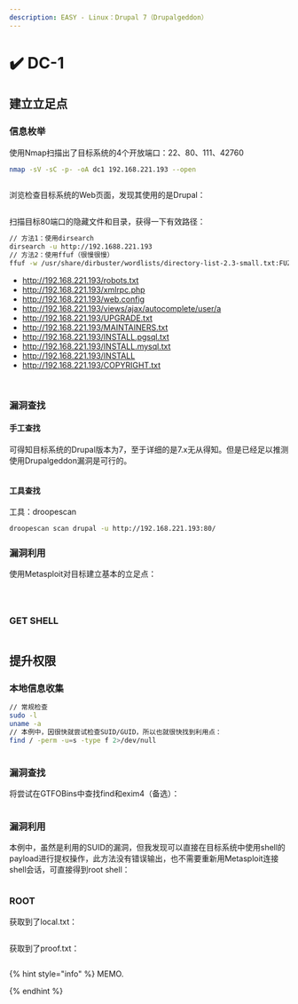 ```yaml
---
description: EASY - Linux：Drupal 7（Drupalgeddon）
---
```


# ✔️ DC-1

## 建立立足点

### 信息枚举

使用Nmap扫描出了目标系统的4个开放端口：22、80、111、42760

```bash
nmap -sV -sC -p- -oA dc1 192.168.221.193 --open
```

<figure><img src="../.gitbook/assets/1 (1) (1) (1) (1) (1) (1).png" alt=""><figcaption></figcaption></figure>

浏览检查目标系统的Web页面，发现其使用的是Drupal：

<figure><img src="../.gitbook/assets/2 (1) (1) (1) (1) (1) (1).png" alt=""><figcaption></figcaption></figure>

扫描目标80端口的隐藏文件和目录，获得一下有效路径：

```bash
// 方法1：使用dirsearch
dirsearch -u http://192.1688.221.193
// 方法2：使用ffuf（很慢很慢）
ffuf -w /usr/share/dirbuster/wordlists/directory-list-2.3-small.txt:FUZZ -u http://192.168.221.193/FUZZ -c -e .php,.txt,.html -of html -o 80_defualt_scan.html
```

* http://192.168.221.193/robots.txt
* http://192.168.221.193/xmlrpc.php
* http://192.168.221.193/web.config
* http://192.168.221.193/views/ajax/autocomplete/user/a
* http://192.168.221.193/UPGRADE.txt
* http://192.168.221.193/MAINTAINERS.txt
* http://192.168.221.193/INSTALL.pgsql.txt
* http://192.168.221.193/INSTALL.mysql.txt
* http://192.168.221.193/INSTALL
* http://192.168.221.193/COPYRIGHT.txt

<figure><img src="../.gitbook/assets/3 (1) (1) (1) (1) (1).png" alt=""><figcaption></figcaption></figure>

<figure><img src="../.gitbook/assets/4 (1) (1) (1) (1) (1).png" alt=""><figcaption></figcaption></figure>

### 漏洞查找

#### 手工查找

可得知目标系统的Drupal版本为7，至于详细的是7.x无从得知。但是已经足以推测使用Drupalgeddon漏洞是可行的。

<figure><img src="../.gitbook/assets/5 (1) (1) (1) (1) (1).png" alt=""><figcaption></figcaption></figure>

#### 工具查找

工具：droopescan

```bash
droopescan scan drupal -u http://192.168.221.193:80/
```

### 漏洞利用

使用Metasploit对目标建立基本的立足点：

<figure><img src="../.gitbook/assets/6 (1) (1) (1) (1) (1).png" alt=""><figcaption></figcaption></figure>

<figure><img src="../.gitbook/assets/7 (1) (1) (1).png" alt=""><figcaption></figcaption></figure>

<figure><img src="../.gitbook/assets/8 (1) (1) (1).png" alt=""><figcaption></figcaption></figure>

### GET SHELL

<figure><img src="../.gitbook/assets/9 (1) (1) (1) (1).png" alt=""><figcaption></figcaption></figure>



## 提升权限

### 本地信息收集

```bash
// 常规检查
sudo -l
uname -a
// 本例中，因很快就尝试检查SUID/GUID，所以也就很快找到利用点：
find / -perm -u=s -type f 2>/dev/null
```

<figure><img src="../.gitbook/assets/10 (1) (1) (1) (1) (1).png" alt=""><figcaption></figcaption></figure>

### 漏洞查找

将尝试在GTFOBins中查找find和exim4（备选）：

<figure><img src="../.gitbook/assets/11 (1) (1) (1) (1) (1) (1).png" alt=""><figcaption></figcaption></figure>



### 漏洞利用

本例中，虽然是利用的SUID的漏洞，但我发现可以直接在目标系统中使用shell的payload进行提权操作，此方法没有错误输出，也不需要重新用Metasploit连接shell会话，可直接得到root shell：

<figure><img src="../.gitbook/assets/12 (1) (1) (1) (1) (1).png" alt=""><figcaption></figcaption></figure>

### ROOT

获取到了local.txt：

<figure><img src="../.gitbook/assets/13 (1) (1) (1) (1) (1).png" alt=""><figcaption></figcaption></figure>

获取到了proof.txt：

<figure><img src="../.gitbook/assets/14 (1) (1) (1) (1) (1).png" alt=""><figcaption></figcaption></figure>

{% hint style="info" %}
MEMO.


{% endhint %}
